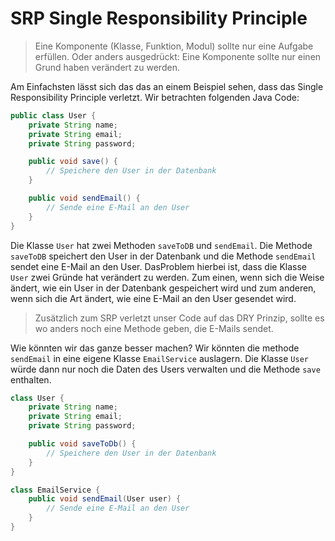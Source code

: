 # SRP Single Responsibility Principle

> Eine Komponente (Klasse, Funktion, Modul) sollte nur eine Aufgabe erfüllen. Oder anders ausgedrückt: Eine Komponente sollte nur einen Grund haben verändert zu werden.

Am Einfachsten lässt sich das das an einem Beispiel sehen, dass das Single Responsibility Principle verletzt. Wir betrachten folgenden Java Code:

```java
public class User {
    private String name;
    private String email;
    private String password;

    public void save() {
        // Speichere den User in der Datenbank
    }

    public void sendEmail() {
        // Sende eine E-Mail an den User
    }
}
```

Die Klasse `User` hat zwei Methoden `saveToDB` und `sendEmail`. Die Methode `saveToDB` speichert den User in der Datenbank und die Methode `sendEmail` sendet eine E-Mail an den User. DasProblem hierbei ist, dass die Klasse `User` zwei Gründe hat verändert zu werden. Zum einen, wenn sich die Weise ändert, wie ein User in der Datenbank gespeichert wird und zum anderen, wenn sich die Art ändert, wie eine E-Mail an den User gesendet wird.

> Zusätzlich zum SRP verletzt unser Code auf das DRY Prinzip, sollte es wo anders noch eine Methode geben, die E-Mails sendet.

Wie könnten wir das ganze besser machen? Wir könnten die methode `sendEmail` in eine eigene Klasse `EmailService` auslagern. Die Klasse `User` würde dann nur noch die Daten des Users verwalten und die Methode `save` enthalten.

```java
class User {
    private String name;
    private String email;
    private String password;

    public void saveToDb() {
        // Speichere den User in der Datenbank
    }
}

class EmailService {
    public void sendEmail(User user) {
        // Sende eine E-Mail an den User
    }
}
```
